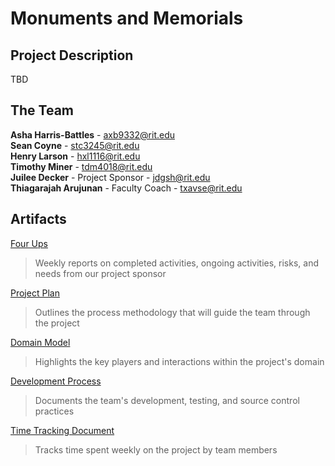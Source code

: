 # Monuments and Memorials 

## Project Description  
TBD


## The Team

**Asha Harris-Battles** - [axb9332@rit.edu](mailto:axb9332@rit.edu)  
**Sean Coyne** - [stc3245@rit.edu](mailto:stc3245@rit.edu)  
**Henry Larson** - [hxl1116@rit.edu](mailto:hxl1116@rit.edu)  
**Timothy Miner** - [tdm4018@rit.edu](mailto:tdm4018@rit.edu)  
**Juilee Decker** - Project Sponsor - [jdgsh@rit.edu](mailto:jdgsh@rit.edu)  
**Thiagarajah Arujunan** - Faculty Coach - [txavse@rit.edu](mailto:txavse@rit.edu)  

## Artifacts  

[Four Ups](https://drive.google.com/drive/u/0/folders/1nMTjdnSO7JyEyW3uU1BIxUilTcM-b5gB)  
> Weekly reports on completed activities, ongoing activities, risks, and needs from our project sponsor  

[Project Plan](https://drive.google.com/drive/u/0/folders/1KCwbW11gEEBcSAZMJtf-BRIRVP1_-9ma) 
> Outlines the process methodology that will guide the team through the project  

[Domain Model](https://drive.google.com/drive/u/0/folders/1tBrH-Ukqzxo8tmMryqi4Fv1o7W6PDz3y)  
> Highlights the key players and interactions within the project's domain  

[Development Process](https://drive.google.com/drive/u/0/folders/1sKv6CaAbJxltbuXHSsWuxF3inR2WpGBb)  
> Documents the team's development, testing, and source control practices  

[Time Tracking Document](https://drive.google.com/drive/u/0/folders/1nMTjdnSO7JyEyW3uU1BIxUilTcM-b5gB)  
> Tracks time spent weekly on the project by team members  


